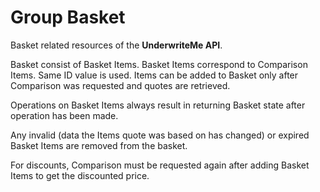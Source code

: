 # Group Basket
Basket related resources of the **UnderwriteMe API**.

Basket consist of Basket Items. Basket Items correspond to Comparison Items. Same ID value is used. Items can be added to Basket only after Comparison was requested and quotes are retrieved.

Operations on Basket Items always result in returning Basket state after operation has been made.

Any invalid (data the Items quote was based on has changed) or expired Basket Items are removed from the basket.

For discounts, Comparison must be requested again after adding Basket Items to get the discounted price.